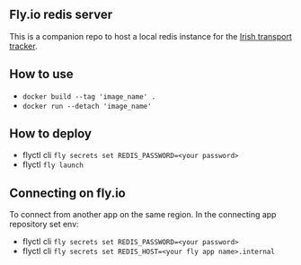 ## Fly.io redis server

This is a companion repo to host a local redis instance for the [Irish transport tracker](https://github.com/david-abell/transit-tracker).

## How to use

- `docker build --tag 'image_name' .`
- `docker run --detach 'image_name'`

## How to deploy

- flyctl cli `fly secrets set REDIS_PASSWORD=<your password>`
- flyctl `fly launch`

## Connecting on fly.io

To connect from another app on the same region. In the connecting app repository set env:

- flyctl cli `fly secrets set REDIS_PASSWORD=<your password>`
- flyctl cli `fly secrets set REDIS_HOST=<your fly app name>.internal`
